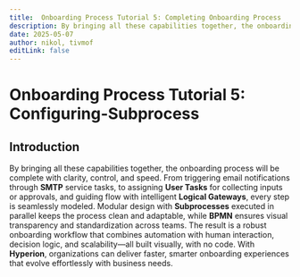```yaml
---
title:  Onboarding Process Tutorial 5: Completing Onboarding Process
description: By bringing all these capabilities together, the onboarding process will be complete with clarity, control, and speed.
date: 2025-05-07
author: nikol, tivmof
editLink: false
---
```


# Onboarding Process Tutorial 5: Configuring-Subprocess

## Introduction

By bringing all these capabilities together, the onboarding process will be complete with clarity, control, and speed. From triggering email notifications through **SMTP** service tasks, to assigning **User Tasks** for collecting inputs or approvals, and guiding flow with intelligent **Logical Gateways**, every step is seamlessly modeled. Modular design with **Subprocesses** executed in parallel keeps the process clean and adaptable, while **BPMN** ensures visual transparency and standardization across teams. The result is a robust onboarding workflow that combines automation with human interaction, decision logic, and scalability—all built visually, with no code. With **Hyperion**, organizations can deliver faster, smarter onboarding experiences that evolve effortlessly with business needs.

